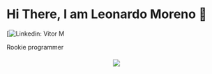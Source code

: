 # Hi There, I am Leonardo Moreno 👋

 [![Linkedin: Vitor M](https://img.shields.io/badge/-Vitor%20M-blue?style=flat-square&logo=Linkedin&logoColor=white&link=https://www.linkedin.com/in/leonardo-moreno-4b1465242/)

Rookie programmer

<div style ="margin-top: 20px; text-align: center;">
<a href="https://github.com/anuraghazra/github-readme-stats#top-languages-card">
  <img align="center" src="https://github-readme-stats.vercel.app/api/top-langs/?username=sinonScripter&theme=tokyonight&layout=compact" />
</a>  
